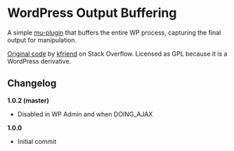 # WordPress Output Buffering

A simple [mu-plugin](https://codex.wordpress.org/Must_Use_Plugins) that buffers the entire WP process, capturing the final output for manipulation.

[Original code](http://stackoverflow.com/a/22818089/3799374) by [kfriend](https://stackoverflow.com/users/419673/kfriend) on Stack Overflow. Licensed as GPL because it is a WordPress derivative.

## Changelog

**1.0.2 (master)**
* Disabled in WP Admin and when DOING_AJAX

**1.0.0**
* Initial commit
